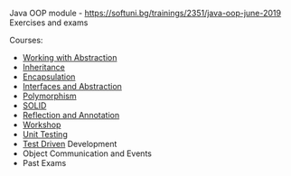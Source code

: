 
Java OOP module - https://softuni.bg/trainings/2351/java-oop-june-2019<br/>
Exercises and exams

Courses:
- [Working with Abstraction](https://github.com/HristoNakov13/SoftUni-Java-OOP/tree/master/WorkingWithAbstraction)<br/>
- [Inheritance](https://github.com/HristoNakov13/SoftUni-Java-OOP/tree/master/Inheritance)<br/>
- [Encapsulation](https://github.com/HristoNakov13/SoftUni-Java-OOP/tree/master/Encapsulation)<br/>
- [Interfaces and Abstraction](https://github.com/HristoNakov13/SoftUni-Java-OOP/tree/master/InterfacesAndAbstraction)<br/>
- [Polymorphism](https://github.com/HristoNakov13/SoftUni-Java-OOP/tree/master/Polymorphism)<br/>
- [SOLID](https://github.com/HristoNakov13/SoftUni-Java-OOP/tree/master/SOLID/Workshop%20-%20Logger)<br/>
- [Reflection and Annotation](https://github.com/HristoNakov13/SoftUni-Java-OOP/tree/master/Reflection)<br/>
- [Workshop](https://github.com/HristoNakov13/SoftUni-Java-OOP/tree/master/Workshop/)<br/>
- [Unit Testing](https://github.com/HristoNakov13/SoftUni-Java-OOP/tree/master/UnitTesting)<br/>
- [Test Driven](https://github.com/HristoNakov13/SoftUni-Java-OOP/tree/master/TestDrivenDevelopment) Development<br/>
- Object Communication and Events<br/>
- Past Exams
